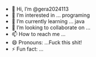 - 👋 Hi, I’m @gera2024113
- 👀 I’m interested in ... programing  
- 🌱 I’m currently learning ... java
- 💞️ I’m looking to collaborate on ...
- 📫 How to reach me ...
- 😄 Pronouns: ...Fuck this shit!
- ⚡ Fun fact: ...

<!---
gera2024113/gera2024113 is a ✨ special ✨ repository because its `README.md` (this file) appears on your GitHub profile.
You can click the Preview link to take a look at your changes.
--->
